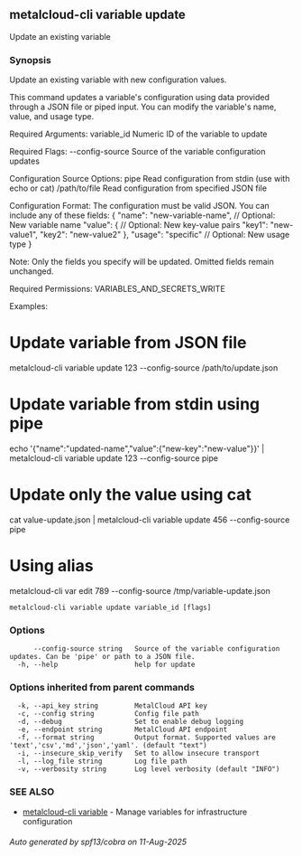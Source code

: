 ## metalcloud-cli variable update

Update an existing variable

### Synopsis

Update an existing variable with new configuration values.

This command updates a variable's configuration using data provided through a JSON file
or piped input. You can modify the variable's name, value, and usage type.

Required Arguments:
  variable_id    Numeric ID of the variable to update

Required Flags:
  --config-source    Source of the variable configuration updates

Configuration Source Options:
  pipe              Read configuration from stdin (use with echo or cat)
  /path/to/file     Read configuration from specified JSON file

Configuration Format:
  The configuration must be valid JSON. You can include any of these fields:
  {
    "name": "new-variable-name",       // Optional: New variable name
    "value": {                         // Optional: New key-value pairs
      "key1": "new-value1",
      "key2": "new-value2"
    },
    "usage": "specific"                // Optional: New usage type
  }

  Note: Only the fields you specify will be updated. Omitted fields remain unchanged.

Required Permissions:
  VARIABLES_AND_SECRETS_WRITE

Examples:
  # Update variable from JSON file
  metalcloud-cli variable update 123 --config-source /path/to/update.json
  
  # Update variable from stdin using pipe
  echo '{"name":"updated-name","value":{"new-key":"new-value"}}' | metalcloud-cli variable update 123 --config-source pipe
  
  # Update only the value using cat
  cat value-update.json | metalcloud-cli variable update 456 --config-source pipe
  
  # Using alias
  metalcloud-cli var edit 789 --config-source /tmp/variable-update.json

```
metalcloud-cli variable update variable_id [flags]
```

### Options

```
      --config-source string   Source of the variable configuration updates. Can be 'pipe' or path to a JSON file.
  -h, --help                   help for update
```

### Options inherited from parent commands

```
  -k, --api_key string         MetalCloud API key
  -c, --config string          Config file path
  -d, --debug                  Set to enable debug logging
  -e, --endpoint string        MetalCloud API endpoint
  -f, --format string          Output format. Supported values are 'text','csv','md','json','yaml'. (default "text")
  -i, --insecure_skip_verify   Set to allow insecure transport
  -l, --log_file string        Log file path
  -v, --verbosity string       Log level verbosity (default "INFO")
```

### SEE ALSO

* [metalcloud-cli variable](metalcloud-cli_variable.md)	 - Manage variables for infrastructure configuration

###### Auto generated by spf13/cobra on 11-Aug-2025
